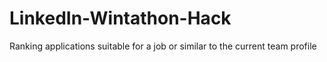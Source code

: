# LinkedIn-Wintathon-Hack
Ranking applications suitable for a job or similar to the current team profile
